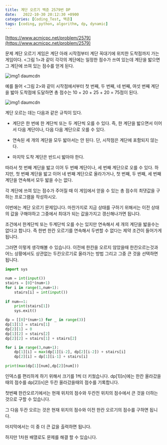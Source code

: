 ```yaml
---
title: 계단 오르기 백준 2579번 DP
date:   2022-10-30 20:12:30 +0900
categories: [Coding_Test, 백준]
tags: [coding, python, algorithm, dp, dynamic]
---
```


[https://www.acmicpc.net/problem/2579](https://www.acmicpc.net/problem/2579)

문제
계단 오르기 게임은 계단 아래 시작점부터 계단 꼭대기에 위치한 도착점까지 가는 게임이다. <그림 1>과 같이 각각의 계단에는 일정한 점수가 쓰여 있는데 계단을 밟으면 그 계단에 쓰여 있는 점수를 얻게 된다.

![img1 daumcdn](https://user-images.githubusercontent.com/85277660/211190894-5321c479-50ca-4d7e-9c54-fc94b1b3d6e7.png "그림1")

예를 들어 <그림 2>와 같이 시작점에서부터 첫 번째, 두 번째, 네 번째, 여섯 번째 계단을 밟아 도착점에 도달하면 총 점수는 10 + 20 + 25 + 20 = 75점이 된다.

![img1 daumcdn](https://user-images.githubusercontent.com/85277660/211190900-b453991e-1e93-4947-a0df-b79c73ad344c.png "그림2")

계단 오르는 데는 다음과 같은 규칙이 있다.

* 계단은 한 번에 한 계단씩 또는 두 계단씩 오를 수 있다. 즉, 한 계단을 밟으면서 이어서 다음 계단이나, 다음 다음 계단으로 오를 수 있다.

* 연속된 세 개의 계단을 모두 밟아서는 안 된다. 단, 시작점은 계단에 포함되지 않는다.
* 마지막 도착 계단은 반드시 밟아야 한다.

따라서 첫 번째 계단을 밟고 이어 두 번째 계단이나, 세 번째 계단으로 오를 수 있다. 하지만, 첫 번째 계단을 밟고 이어 네 번째 계단으로 올라가거나, 첫 번째, 두 번째, 세 번째 계단을 연속해서 모두 밟을 수는 없다.

각 계단에 쓰여 있는 점수가 주어질 때 이 게임에서 얻을 수 있는 총 점수의 최댓값을 구하는 프로그램을 작성하시오.

이번에는 계단 오르기 문제입니다. 마찬가지로 지금 상태를 구하기 위해서는 이전 상태의 값을 구해야하고 그중에서 최대가 되는 값을가지고 갱신해나가면 됩니다.


조건에서 한계단씩 또는 두계단씩 오를 수는 있지만 연속해서 세 개의 계단을 밟을수는 없다고 합니다. 즉 한번 한칸 오르기를 연속해서 두번할 수 없다는 제약 조건이 들어가게 됩니다.


그러면 이렇게 생각해볼 수 있습니다. 이전에 한칸을 오르지 않았을때 한칸오르는것과 어느 상황에서도 상관없는 두칸오르기로 올라가는 방법 그리고 그중 큰 것을 선택하면 됩니다.

```py
import sys

num = int(input())
stairs = [0]*(num+1)
for i in range(1,num+1):
    stairs[i] = int(input())
    
if num==1:
    print(stairs[1])
    sys.exit()

dp = [[0]*(num+1) for _ in range(3)]
dp[1][1] = stairs[1]
dp[2][1] = 0
dp[1][2] = stairs[2]
dp[2][2] = stairs[1] + stairs[2]

for i in range(3,num+1):
    dp[1][i] = max(dp[1][i-2], dp[2][i-2]) + stairs[i]
    dp[2][i] = dp[1][i-1] + stairs[i]
    
print(max(dp[1][num],dp[2][num]))
```

인덱스를 편리하게 하기 위해서 크기를 1씩 더 키웠습니다. dp[1][n]에는 한칸 올라갔을때의 점수를 dp[2][n]은 두칸 올라갔을때의 점수를 기록합니다.

첫번째 한칸오르기에서는 현재 위치의 점수와 두칸전 위치의 점수에서 큰 것을 더하는 것으로 구할 수 있습니다.

그 다음 두칸 오르는 것은 현재 위치의 점수와 이전 한칸 오르기의 점수를 구하면 됩니다.

마지막에서는 이 중 더 큰 값을 출력하면 됩니다.

하지만 1차원 배열로도 문제를 해결 할 수 있습니다.